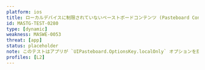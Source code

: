 ```yaml
---
platform: ios
title: ローカルデバイスに制限されていないペーストボードコンテンツ (Pasteboard Contents Not Restricted to Local Device)
id: MASTG-TEST-0280
type: [dynamic]
weakness: MASWE-0053
threat: [app]
status: placeholder
note: このテストはアプリが `UIPasteboard.OptionsKey.localOnly` オプションを指定した `UIPasteboard.setItems(_:options:)` メソッドを使用して、一般的なペーストボードのコンテンツをローカルデバイスに制限するかどうかをチェックします。
profiles: [L2]
---
```

